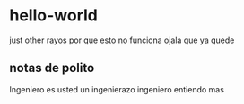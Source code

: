 # hello-world
just other 
rayos por que esto no funciona 
ojala que ya quede

## notas de polito

Ingeniero es usted un ingenierazo
ingeniero entiendo mas
